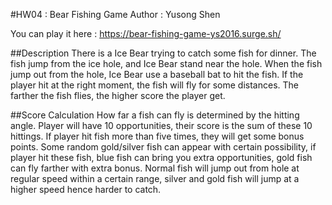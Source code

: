 #HW04 : Bear Fishing Game
Author : Yusong Shen

You can play it here : https://bear-fishing-game-ys2016.surge.sh/ 

##Description
There is a Ice Bear trying to catch some fish for dinner. The fish jump from the ice hole, and Ice Bear stand near the hole. When the fish jump out from the hole, Ice Bear use a baseball bat to hit the fish. If the player hit at the right moment, the fish will fly for some distances. The farther the fish flies, the higher score the player get.

##Score Calculation 
How far a fish can fly is determined by the hitting angle. Player will have 10 opportunities, their score is the sum of these 10 hittings.
If player hit fish more than five times, they will get some bonus points.
Some random gold/silver fish can appear with certain possibility, if player hit these fish, blue fish can bring you extra opportunities, gold fish can fly farther with extra bonus. 
Normal fish will jump out from hole at regular speed within a certain range, silver and gold fish will jump at a higher speed hence harder to catch.